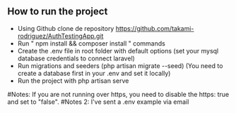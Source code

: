 
## How to run the project

- Using Github clone de repository https://github.com/takami-rodriguez/AuthTestingApp.git
- Run " npm install && composer install " commands
- Create the .env file in root folder with default options (set your mysql database credentials to connect laravel)
- Run migrations and seeders (php artisan migrate --seed) (You need to create a database first in your .env and set it locally)
- Run the project with php artisan serve
 
#Notes: If you are not running over https, you need to disable the https: true and set to "false".
#Notes 2: I've sent a .env example via email

